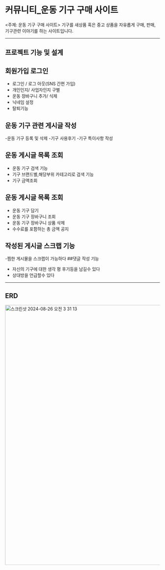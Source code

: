 # 커뮤니티_운동 기구 구매 사이트
<주제: 운동 기구 구매 사이트>
기구를 새상품 혹은 중고 상품을  자유롭게 구매,  판매, 기구관련 이야기를  하는 사이트입니다.

----
## 프로젝트 기능 및 설계
## 회원가입 로그인
- 로그인 / 로그 아웃(SNS 간편 가입)
- 개인인지/ 사업자인지 구별
- 운동 장바구니 추가/ 식제
- 닉네임 설정
- 탈퇴기능
## 운동 기구 관련 게시글 작성
-운동 기구 등록 및 삭제
-기구 사용후기
-기구 특이사항 작성
## 운동 게시글 목록 조회
- 운동 기구 검색 기능
- 기구 브랜드별,해당부위 카테고리로 검색 기능
- 기구 금액조회
## 운동 게시글 목록 조회
- 운동 기구 담기
- 운동 기구 장바구니 조회
- 운동 기구 장바구니 상품 삭제
- 수수료를 포함하는 총 금액 공지
## 작성된 게시글 스크랩 기능
-찜한 게시물을 스크랩이 가능하다
##댓글 작성 기능
- 자신의 기구에 대한 생각 평 후기등을 남길수 있다 
- 상대방을 언급할수 있다 

----
## ERD
<img width="843" alt="스크린샷 2024-08-26 오전 3 31 13" src="https://github.com/user-attachments/assets/be33b5c6-a6bc-4431-8bb2-4cf4a72d50f6">
